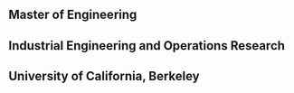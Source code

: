 ## Master of Engineering
## Industrial Engineering and Operations Research
## University of California, Berkeley
